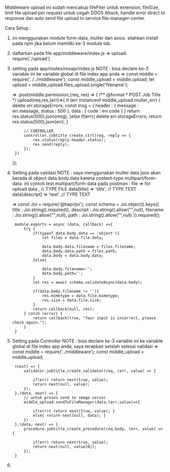
Middleware upload ini sudah mencakup fileFiter untuk extension, fileSize, limit file upload per request untuk cegah DDOS Attack,
handle error direct to response dan auto send file upload to service file-manager-center.

Cara Setup : 
1. ini menggunakan module form-data, multer dan axios. silahkan install pada npm jika belum memiliki ke-3 module tsb.
2. daftarkan pada file app/middleware/index.js
   => upload: require('./upload')

3. setting pada app/routes/resapi/index.js
    NOTE : bisa declare ke-3 variable ini ke variable global di file index app anda
    =>  const middle = require('../../middleware');
        const middle_upload = middle.upload;
        let upload = middle_upload.files_upload.single('filename');
    
    => .post(middle.permission,(req, res) => {
        /** @format
         * POST Job Title
        */
       upload(req,res,(err)=>{
            if (err instanceof middle_upload.multer_err) {
                delete err.storageErrors;
                const msg = {
                    header : {
                        message : err.message,
                        status : 500
                    },
                    data : { code : err.code }
                }
                return res.status(500).json(msg);
            }else if(err){
                delete err.storageErrors;
                return res.status(500).json(err);
            }

            // CONTROLLER
            controller.jobtitle_create_ctrl(req, reply => {
                res.status(reply.header.status);
                res.send(reply);
            });
        })
    });

4. Setting pada validasi
    NOTE :  saya menggunakan multer data json akan berada di object data.body.data karena content-type multipart/form-data.
            ini  contoh test multipart/form-data pada postman : 
            file => for upload data , // TYPE FILE
            data[title] => 'title',   // TYPE TEXT
            data[descript] => 'test' ;// TYPE TEXT

    =>  const Joi = require('@hapi/joi');
        const schema = Joi.object().keys({
            title : Joi.string().required(),
            descript : Joi.string().allow("",null),
            filename : Joi.string().allow("",null),
            path : Joi.string().allow("",null)
        }).required();

        module.exports = async (data, callback) =>{
            try {
                if(typeof data.body.data == 'object'){
                    let files = data.file.data;

                    data.body.data.filename = files.filename;
                    data.body.data.path = files.path;
                    data.body = data.body.data;
                }else{
                    
                    data.body.filename='';
                    data.body.path='';    
                }
                let res = await schema.validateAsync(data.body);

                if(data.body.filename != ''){
                    res.mimetype = data.file.mimetype;
                    res.size = data.file.size;
                }
                return callback(null, res);
            } catch (error) {
                return callback(true, "Your input is incorrect, please check again.");
            }
        }

5. Setting pada Controller
    NOTE : bisa declare ke-3 variable ini ke variable global di file index app anda, saya terapkan setelah selesai validasi
    =>  const middle = require('../middleware');
        const middle_upload = middle.upload;

        (next) => {
            validator.jobtitle_create_validator(req, (err, value) => {
                
                if(err) return next(true, value);
                return next(null, value);
            });	
        },(data, next) => {
            // untuk proses send to image server
            middle_upload.sendToFileManager(data,(err,value)=>{
                
                if(err){ return next(true, value); }
                else{ return next(null, data); }	
            })
        },(data, next) => {
            procedure.jobtitle_create_procedure(req.body, (err, value) => {
                
                if(err) return next(true, value);
                return next(null, value[0]);
            });	
        }
5. 